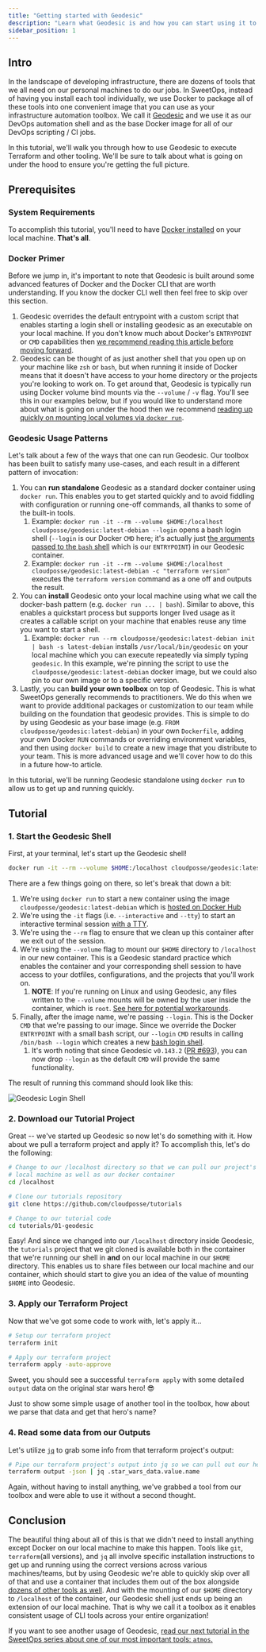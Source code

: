 ```yaml
---
title: "Getting started with Geodesic"
description: "Learn what Geodesic is and how you can start using it to simplify your local infrastructure development."
sidebar_position: 1
---
```


## Intro

In the landscape of developing infrastructure, there are dozens of tools that we all need on our personal machines to do our jobs. In SweetOps, instead of having you install each tool individually, we use Docker to package all of these tools into one convenient image that you can use as your infrastructure automation toolbox. We call it [Geodesic](/reference/tools.mdx#geodesic) and we use it as our DevOps automation shell and as the base Docker image for all of our DevOps scripting / CI jobs.

In this tutorial, we'll walk you through how to use Geodesic to execute Terraform and other tooling. We'll be sure to talk about what is going on under the hood to ensure you're getting the full picture.

## Prerequisites

### System Requirements

To accomplish this tutorial, you'll need to have [Docker installed](https://docs.docker.com/get-docker/) on your local machine. **That's all**.

### Docker Primer

Before we jump in, it's important to note that Geodesic is built around some advanced features of Docker and the Docker CLI that are worth understanding. If you know the docker CLI well then feel free to skip over this section.

1. Geodesic overrides the default entrypoint with a custom script that enables starting a login shell or installing geodesic as an executable on your local machine. If you don't know much about Docker's `ENTRYPOINT` or `CMD` capabilities then [we recommend reading this article before moving forward](https://phoenixnap.com/kb/docker-cmd-vs-entrypoint).
1. Geodesic can be thought of as just another shell that you open up on your machine like `zsh` or `bash`, but when running it inside of Docker means that it doesn't have access to your home directory or the projects you're looking to work on. To get around that, Geodesic is typically run using Docker volume bind mounts via the `--volume` / `-v` flag. You'll see this in our examples below, but if you would like to understand more about what is going on under the hood then we recommend [reading up quickly on mounting local volumes via `docker run`](https://docs.docker.com/engine/reference/commandline/run/#mount-volume--v---read-only).

### Geodesic Usage Patterns

Let's talk about a few of the ways that one can run Geodesic. Our toolbox has been built to satisfy many use-cases, and each result in a different pattern of invocation:

1. You can **run standalone** Geodesic as a standard docker container using `docker run`. This enables you to get started quickly and to avoid fiddling with configuration or running one-off commands, all thanks to some of the built-in tools.
   1. Example: `docker run -it --rm --volume $HOME:/localhost cloudposse/geodesic:latest-debian --login` opens a bash login shell (`--login` is our Docker `CMD` here; it's actually just [the arguments passed to the `bash` shell](https://www.gnu.org/software/bash/manual/html_node/Bash-Startup-Files.html) which is our `ENTRYPOINT`) in our Geodesic container.
   1. Example: `docker run -it --rm --volume $HOME:/localhost cloudposse/geodesic:latest-debian -c "terraform version"` executes the `terraform version` command as a one off and outputs the result.
1. You can **install** Geodesic onto your local machine using what we call the docker-bash pattern (e.g. `docker run ... | bash`). Similar to above, this enables a quickstart process but supports longer lived usage as it creates a callable script on your machine that enables reuse any time you want to start a shell.
   1. Example: `docker run --rm cloudposse/geodesic:latest-debian init | bash -s latest-debian` installs `/usr/local/bin/geodesic` on your local machine which you can execute repeatedly via simply typing `geodesic`. In this example, we're pinning the script to use the `cloudposse/geodesic:latest-debian` docker image, but we could also pin to our own image or to a specific version.
1. Lastly, you can **build your own toolbox** on top of Geodesic. This is what SweetOps generally recommends to practitioners. We do this when we want to provide additional packages or customization to our team while building on the foundation that geodesic provides. This is simple to do by using Geodesic as your base image (e.g. `FROM cloudposse/geodesic:latest-debian`) in your own `Dockerfile`, adding your own Docker `RUN` commands or overriding environment variables, and then using `docker build` to create a new image that you distribute to your team. This is more advanced usage and we'll cover how to do this in a future how-to article.

In this tutorial, we'll be running Geodesic standalone using `docker run` to allow us to get up and running quickly.

## Tutorial

### 1. Start the Geodesic Shell

First, at your terminal, let's start up the Geodesic shell!

```bash
docker run -it --rm --volume $HOME:/localhost cloudposse/geodesic:latest-debian --login
```

There are a few things going on there, so let's break that down a bit:

1. We're using `docker run` to start a new container using the image `cloudposse/geodesic:latest-debian` which is [hosted on Docker Hub](https://hub.docker.com/r/cloudposse/geodesic)
1. We're using the `-it` flags (i.e. `--interactive` and `--tty`) to start an interactive terminal session [with a TTY](https://stackoverflow.com/questions/22272401/what-does-it-mean-to-attach-a-tty-std-in-out-to-dockers-or-lxc).
1. We're using the `--rm` flag to ensure that we clean up this container after we exit out of the session.
1. We're using the `--volume` flag to mount our `$HOME` directory to `/localhost` in our new container. This is a Geodesic standard practice which enables the container and your corresponding shell session to have access to your dotfiles, configurations, and the projects that you'll work on.
   1. **NOTE**: If you're running on Linux and using Geodesic, any files written to the `--volume` mounts will be owned by the user inside the container, which is `root`. [See here for potential workarounds](https://github.com/moby/moby/issues/3124#issuecomment-104936573).
1. Finally, after the image name, we're passing `--login`. This is the Docker `CMD` that we're passing to our image. Since we override the Docker `ENTRYPOINT` with a small bash script, our `--login` `CMD` results in calling `/bin/bash --login` which creates a new [bash login shell](https://www.gnu.org/software/bash/manual/html_node/Bash-Startup-Files.html).
   1. It's worth noting that since Geodesic `v0.143.2` ([PR #693](https://github.com/cloudposse/geodesic/pull/693)), you can now drop `--login` as the default `CMD` will provide the same functionality.

The result of running this command should look like this:

![Geodesic Login Shell](/assets/geodesic-login-shell.png)

### 2. Download our Tutorial Project

Great -- we've started up Geodesic so now let's do something with it. How about we pull a terraform project and apply it? To accomplish this, let's do the following:

```bash
# Change to our /localhost directory so that we can pull our project's code to our
# local machine as well as our docker container
cd /localhost

# Clone our tutorials repository
git clone https://github.com/cloudposse/tutorials

# Change to our tutorial code
cd tutorials/01-geodesic
```

Easy! And since we changed into our `/localhost` directory inside Geodesic, the `tutorials` project that we git cloned is available both in the container that we're running our shell in **and** on our local machine in our `$HOME` directory. This enables us to share files between our local machine and our container, which should start to give you an idea of the value of mounting `$HOME` into Geodesic.

### 3. Apply our Terraform Project

Now that we've got some code to work with, let's apply it...

```bash
# Setup our terraform project
terraform init

# Apply our terraform project
terraform apply -auto-approve
```

Sweet, you should see a successful `terraform apply` with some detailed `output` data on the original star wars hero! 😎

Just to show some simple usage of another tool in the toolbox, how about we parse that data and get that hero's name?

### 4. Read some data from our Outputs

Let's utilize [`jq`](https://github.com/stedolan/jq) to grab some info from that terraform project's output:

```bash
# Pipe our terraform project's output into jq so we can pull out our hero's name
terraform output -json | jq .star_wars_data.value.name
```

Again, without having to install anything, we've grabbed a tool from our toolbox and were able to use it without a second thought.

## Conclusion

The beautiful thing about all of this is that we didn't need to install anything except Docker on our local machine to make this happen. Tools like `git`, `terraform`(all versions), and `jq` all involve specific installation instructions to get up and running using the correct versions across various machines/teams, but by using Geodesic we're able to quickly skip over all of that and use a container that includes them out of the box alongside [dozens of other tools as well](https://github.com/cloudposse/packages/tree/master/vendor). And with the mounting of our `$HOME` directory to `/localhost` of the container, our Geodesic shell just ends up being an extension of our local machine. That is why we call it a toolbox as it enables consistent usage of CLI tools across your entire organization!

If you want to see another usage of Geodesic, [read our next tutorial in the SweetOps series about one of our most important tools: `atmos`.](https://atmos.tools/quick-start/introduction)
